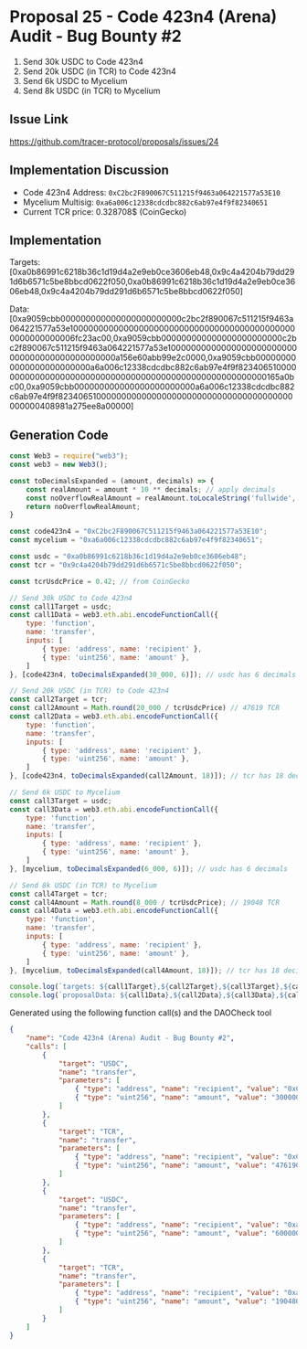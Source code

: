 # Proposal 25 - Code 423n4 (Arena) Audit - Bug Bounty #2
1. Send 30k USDC to Code 423n4
2. Send 20k USDC (in TCR) to Code 423n4
3. Send 6k USDC to Mycelium
4. Send 8k USDC (in TCR) to Mycelium

## Issue Link
https://github.com/tracer-protocol/proposals/issues/24

## Implementation Discussion
- Code 423n4 Address: `0xC2bc2F890067C511215f9463a064221577a53E10`
- Mycelium Multisig: `0xa6a006c12338cdcdbc882c6ab97e4f9f82340651`
- Current TCR price: 0.328708$ (CoinGecko)

## Implementation
Targets: [0xa0b86991c6218b36c1d19d4a2e9eb0ce3606eb48,0x9c4a4204b79dd291d6b6571c5be8bbcd0622f050,0xa0b86991c6218b36c1d19d4a2e9eb0ce3606eb48,0x9c4a4204b79dd291d6b6571c5be8bbcd0622f050]

Data: [0xa9059cbb000000000000000000000000c2bc2f890067c511215f9463a064221577a53e1000000000000000000000000000000000000000000000000000000006fc23ac00,0xa9059cbb000000000000000000000000c2bc2f890067c511215f9463a064221577a53e10000000000000000000000000000000000000000000000a156e60abb99e2c0000,0xa9059cbb000000000000000000000000a6a006c12338cdcdbc882c6ab97e4f9f823406510000000000000000000000000000000000000000000000000000000165a0bc00,0xa9059cbb000000000000000000000000a6a006c12338cdcdbc882c6ab97e4f9f82340651000000000000000000000000000000000000000000000408981a275ee8a00000]

## Generation Code
```javascript
const Web3 = require("web3");
const web3 = new Web3();

const toDecimalsExpanded = (amount, decimals) => {
    const realAmount = amount * 10 ** decimals; // apply decimals
    const noOverflowRealAmount = realAmount.toLocaleString('fullwide', {useGrouping:false}); // remove scientific notation & return str (to prevent overflow)
    return noOverflowRealAmount;
}

const code423n4 = "0xC2bc2F890067C511215f9463a064221577a53E10";
const mycelium = "0xa6a006c12338cdcdbc882c6ab97e4f9f82340651";

const usdc = "0xa0b86991c6218b36c1d19d4a2e9eb0ce3606eb48";
const tcr = "0x9c4a4204b79dd291d6b6571c5be8bbcd0622f050";

const tcrUsdcPrice = 0.42; // from CoinGecko

// Send 30k USDC to Code 423n4
const call1Target = usdc;
const call1Data = web3.eth.abi.encodeFunctionCall({
    type: 'function',
    name: 'transfer',
    inputs: [
        { type: 'address', name: 'recipient' },
        { type: 'uint256', name: 'amount' },
    ]
}, [code423n4, toDecimalsExpanded(30_000, 6)]); // usdc has 6 decimals

// Send 20k USDC (in TCR) to Code 423n4
const call2Target = tcr;
const call2Amount = Math.round(20_000 / tcrUsdcPrice) // 47619 TCR
const call2Data = web3.eth.abi.encodeFunctionCall({
    type: 'function',
    name: 'transfer',
    inputs: [
        { type: 'address', name: 'recipient' },
        { type: 'uint256', name: 'amount' },
    ]
}, [code423n4, toDecimalsExpanded(call2Amount, 18)]); // tcr has 18 decimals

// Send 6k USDC to Mycelium
const call3Target = usdc;
const call3Data = web3.eth.abi.encodeFunctionCall({
    type: 'function',
    name: 'transfer',
    inputs: [
        { type: 'address', name: 'recipient' },
        { type: 'uint256', name: 'amount' },
    ]
}, [mycelium, toDecimalsExpanded(6_000, 6)]); // usdc has 6 decimals

// Send 8k USDC (in TCR) to Mycelium
const call4Target = tcr;
const call4Amount = Math.round(8_000 / tcrUsdcPrice); // 19048 TCR
const call4Data = web3.eth.abi.encodeFunctionCall({
    type: 'function',
    name: 'transfer',
    inputs: [
        { type: 'address', name: 'recipient' },
        { type: 'uint256', name: 'amount' },
    ]
}, [mycelium, toDecimalsExpanded(call4Amount, 18)]); // tcr has 18 decimals

console.log(`targets: ${call1Target},${call2Target},${call3Target},${call4Target}`);
console.log(`proposalData: ${call1Data},${call2Data},${call3Data},${call4Data}`);
```

Generated using the following function call(s) and the DAOCheck tool
```json
{
    "name": "Code 423n4 (Arena) Audit - Bug Bounty #2",
    "calls": [
        {
            "target": "USDC",
            "name": "transfer",
            "parameters": [
                { "type": "address", "name": "recipient", "value": "0xC2bc2F890067C511215f9463a064221577a53E10" },
                { "type": "uint256", "name": "amount", "value": "30000000000" }
            ]
        },
        {
            "target": "TCR",
            "name": "transfer",
            "parameters": [
                { "type": "address", "name": "recipient", "value": "0xC2bc2F890067C511215f9463a064221577a53E10" },
                { "type": "uint256", "name": "amount", "value": "47619000000000000000000" }
            ]
        },
        {
            "target": "USDC",
            "name": "transfer",
            "parameters": [
                { "type": "address", "name": "recipient", "value": "0xa6a006c12338cdcdbc882c6ab97e4f9f82340651" },
                { "type": "uint256", "name": "amount", "value": "6000000000" }
            ]
        },
        {
            "target": "TCR",
            "name": "transfer",
            "parameters": [
                { "type": "address", "name": "recipient", "value": "0xa6a006c12338cdcdbc882c6ab97e4f9f82340651" },
                { "type": "uint256", "name": "amount", "value": "19048000000000000000000" }
            ]
        }
    ]
}
```
